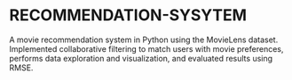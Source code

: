 # RECOMMENDATION-SYSYTEM
A movie recommendation system in Python using the MovieLens dataset. Implemented collaborative filtering to match users with movie preferences, performs data exploration and visualization, and evaluated results using RMSE.
